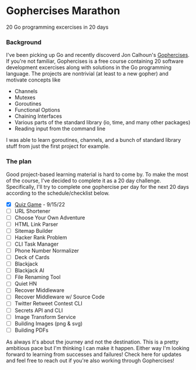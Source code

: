 # Gophercises Marathon
20 Go programming excercises in 20 days

### Background
I've been picking up Go and recently discoverd Jon Calhoun's [Gophercises](https://gophercises.com/). If you're not familiar, Gophercises is a free course containing 20 software development excercises along with solutions in the Go programming language. The projects are nontrivial (at least to a new gopher) and motivate concepts like

- Channels
- Mutexes
- Goroutines
- Functional Options
- Chaining Interfaces
- Various parts of the standard library (io, time, and many other packages)
- Reading input from the command line

I was able to learn goroutines, channels, and a bunch of standard library stuff from just the first project for example. 
### The plan
Good project-based learning material is hard to come by. To make the most of the course, I've decided to complete it as a 20 day challenge.
Specifically, I'll try to complete one gophercise per day for the next 20 days according to the schedule/checklist below.

- [x] [Quiz Game](https://github.com/pahyde/gophercises/tree/master/quiz)  - 9/15/22
- [ ] URL Shortener
- [ ] Choose Your Own Adventure
- [ ] HTML Link Parser
- [ ] Sitemap Builder
- [ ] Hacker Rank Problem
- [ ] CLI Task Manager
- [ ] Phone Number Normalizer
- [ ] Deck of Cards
- [ ] Blackjack
- [ ] Blackjack AI
- [ ] File Renaming Tool
- [ ] Quiet HN
- [ ] Recover Middleware
- [ ] Recover Middleware w/ Source Code
- [ ] Twitter Retweet Contest CLI
- [ ] Secrets API and CLI
- [ ] Image Transform Service
- [ ] Building Images (png & svg)
- [ ] Building PDFs 

As always it's about the journey and not the destination. This is a pretty ambitious pace but I'm thinking I can make it happen. Either way I'm looking forward to learning from successes and failures!
Check here for updates and feel free to reach out if you're also working through Gophercises!
